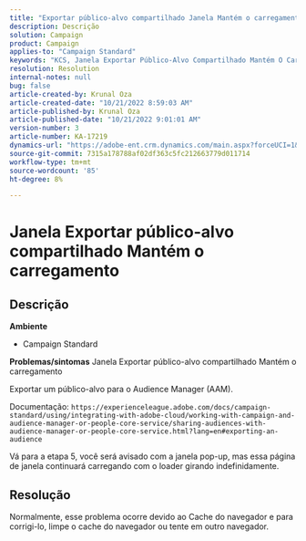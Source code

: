 ```yaml
---
title: "Exportar público-alvo compartilhado Janela Mantém o carregamento"
description: Descrição
solution: Campaign
product: Campaign
applies-to: "Campaign Standard"
keywords: "KCS, Janela Exportar Público-Alvo Compartilhado Mantém O Carregamento"
resolution: Resolution
internal-notes: null
bug: false
article-created-by: Krunal Oza
article-created-date: "10/21/2022 8:59:03 AM"
article-published-by: Krunal Oza
article-published-date: "10/21/2022 9:01:01 AM"
version-number: 3
article-number: KA-17219
dynamics-url: "https://adobe-ent.crm.dynamics.com/main.aspx?forceUCI=1&pagetype=entityrecord&etn=knowledgearticle&id=693dd99b-1e51-ed11-bba2-0022480867fb"
source-git-commit: 7315a178788af02df363c5fc212663779d011714
workflow-type: tm+mt
source-wordcount: '85'
ht-degree: 8%

---
```


# Janela Exportar público-alvo compartilhado Mantém o carregamento

## Descrição

<b>Ambiente</b>
- Campaign Standard



<b>Problemas/sintomas</b>
Janela Exportar público-alvo compartilhado Mantém o carregamento

Exportar um público-alvo para o Audience Manager (AAM).

Documentação: `https://experienceleague.adobe.com/docs/campaign-standard/using/integrating-with-adobe-cloud/working-with-campaign-and-audience-manager-or-people-core-service/sharing-audiences-with-audience-manager-or-people-core-service.html?lang=en#exporting-an-audience`

Vá para a etapa 5, você será avisado com a janela pop-up, mas essa página de janela continuará carregando com o loader girando indefinidamente.


## Resolução


Normalmente, esse problema ocorre devido ao Cache do navegador e para corrigi-lo, limpe o cache do navegador ou tente em outro navegador.
